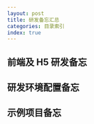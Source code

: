 ```yaml
---
layout: post
title: 研发备忘汇总
categories: 目录索引
index: true
---
```


## 前端及 H5 研发备忘


## 研发环境配置备忘


## 示例项目备忘
